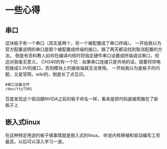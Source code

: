 # 一些心得
## 串口
这块板子有一个串口（其实是两个，另一个被配置成了串口终端）。
一开始我以为官方配置说明的串口是那个被配置成终端的接口，搞了两天都没找到取消配置的方法。
倒是有资料教人如何在编译内核时将指定硬件串口设置成终端调试串口，但这对我毫无意义。
CH340的有一个坑：如果串口连接只是共地的话，就要将供电短接成3.3V的接口，否则模块上的接收端就无法使用。
一开始我以为是板子的问题，又是官网，wiki的，倒是长了点见识。
~~~
#串口设备文件
/dev/ttyTSH1
~~~
百度发现这个驱动跟NVIDA之前的板子命名一样，看来是把代码直接照搬在了新板子上
## 嵌入式linux
在这种特定用途的板子搞事情就是嵌入式的linux。
听说内核移植和驱动编写工资最高，以后可以深入学习一波。
